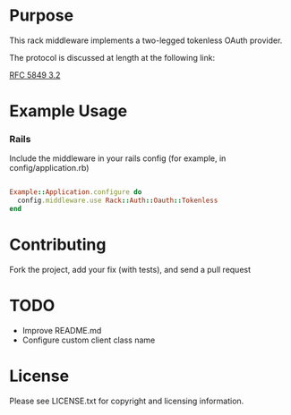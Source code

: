# Purpose

This rack middleware implements a two-legged tokenless OAuth provider.

The protocol is discussed at length at the following link:

[RFC 5849 3.2](http://tools.ietf.org/html/rfc5849#section-3)

# Example Usage

### Rails

Include the middleware in your rails config (for example, in config/application.rb)

```ruby

Example::Application.configure do
  config.middleware.use Rack::Auth::Oauth::Tokenless
end

```

# Contributing

Fork the project, add your fix (with tests), and send a pull request

# TODO

* Improve README.md
* Configure custom client class name

# License

Please see LICENSE.txt for copyright and licensing information.
